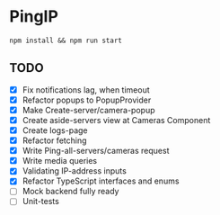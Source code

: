 # PingIP
```
npm install && npm run start
```

## TODO
- [x] Fix notifications lag, when timeout
- [x] Refactor popups to PopupProvider
- [x] Make Create-server/camera-popup
- [x] Create aside-servers view at Cameras Component
- [x] Create logs-page
- [x] Refactor fetching
- [x] Write Ping-all-servers/cameras request
- [x] Write media queries
- [x] Validating IP-address inputs
- [x] Refactor TypeScript interfaces and enums
- [ ] Mock backend fully ready
- [ ] Unit-tests

